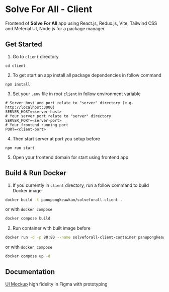 # Solve For All - Client
Frontend of **Solve For All** app using React.js, Redux.js, Vite, Tailwind CSS and Meterial UI, Node.js for a package manager

## Get Started
1. Go to `client` directory
```
cd client
```
2. To get start an app install all package dependencies in follow command
```
npm install
```
3. Set your `.env` file in root `client` in follow environment variable
```properties
# Server host and port relate to "server" directory (e.g. http://localhost:3000)
SERVER_HOST=<server-host>
# Your server port relate to "server" directory
SERVER_PORT=<server-port>
# Your frontend running port
PORT=<client-port>
```
4. Then start server at port you setup before
```
npm run start
```
5. Open your frontend domain for start using frontend app

## Build & Run Docker
1. If you currently in `client` directory, run a follow command to build Docker image
```sh
docker build -t panupongkeawkam/solveforall-client .
```
or with `docker compose`
```sh
docker compose build
```
2. Run container with built image before
```sh
docker run -d -p 80:80 --name solveforall-client-container panupongkeawkam/solveforall-client
```
or with `docker compose`
```sh
docker compose up -d
```

## Documentation
[UI Mockup](https://www.figma.com/proto/bklW3UMpjuzwrTmk6V07PC/Solve-For-All?node-id=203%3A398&starting-point-node-id=203%3A398) high fidelity in Figma with prototyping
